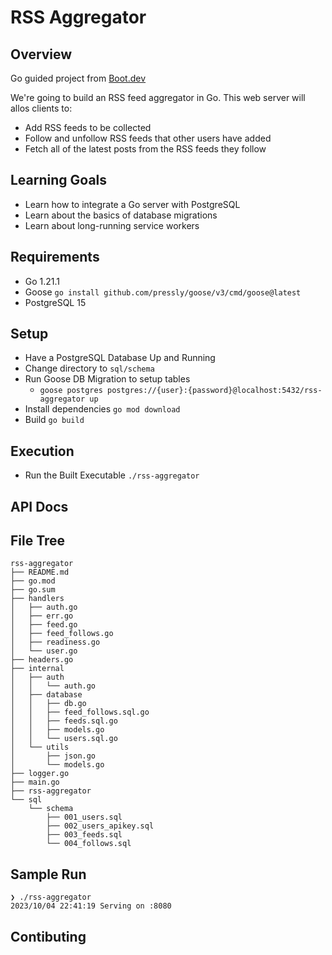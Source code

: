 # RSS Aggregator

## Overview
Go guided project from [Boot.dev](https://boot.dev)

We're going to build an RSS feed aggregator in Go. This web server will allos clients to:
- Add RSS feeds to be collected
- Follow and unfollow RSS feeds that other users have added
- Fetch all of the latest posts from the RSS feeds they follow

## Learning Goals
- Learn how to integrate a Go server with PostgreSQL
- Learn about the basics of database migrations
- Learn about long-running service workers

## Requirements
- Go 1.21.1
- Goose `go install github.com/pressly/goose/v3/cmd/goose@latest`
- PostgreSQL 15

## Setup
- Have a PostgreSQL Database Up and Running
- Change directory to `sql/schema`
- Run Goose DB Migration to setup tables
  - `goose postgres postgres://{user}:{password}@localhost:5432/rss-aggregator up`
- Install dependencies `go mod download`
- Build `go build`

## Execution
- Run the Built Executable `./rss-aggregator`

## API Docs


## File Tree
```shell
rss-aggregator
├── README.md
├── go.mod
├── go.sum
├── handlers
│   ├── auth.go
│   ├── err.go
│   ├── feed.go
│   ├── feed_follows.go
│   ├── readiness.go
│   └── user.go
├── headers.go
├── internal
│   ├── auth
│   │   └── auth.go
│   ├── database
│   │   ├── db.go
│   │   ├── feed_follows.sql.go
│   │   ├── feeds.sql.go
│   │   ├── models.go
│   │   └── users.sql.go
│   └── utils
│       ├── json.go
│       └── models.go
├── logger.go
├── main.go
├── rss-aggregator
└── sql
    └── schema
        ├── 001_users.sql
        ├── 002_users_apikey.sql
        ├── 003_feeds.sql
        └── 004_follows.sql
```

## Sample Run
```shell
❯ ./rss-aggregator
2023/10/04 22:41:19 Serving on :8080

```

## Contibuting
